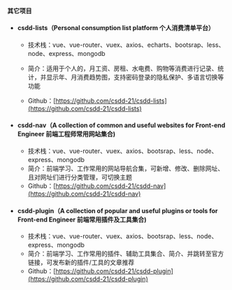 #### **其它项目**

- #### **csdd-lists（Personal consumption list platform 个人消费清单平台）**

  - 技术栈：vue、vue-router、vuex、axios、echarts、bootsrap、less、node、express、mongodb

  - 简介：适用于个人的，月工资、房租、水电费、购物等消费进行记录、统计，并显示年、月消费趋势图，支持密码登录的隐私保护、多语言切换等功能
  - Github：[https://github.com/csdd-21/csdd-lists](https://github.com/csdd-21/csdd-lists)

- #### **csdd-nav（A collection of common and useful websites for Front-end Engineer 前端工程师常用网站集合)**

  -  技术栈：vue、vue-router、vuex、axios、bootsrap、less、node、express、mongodb
  -  简介：前端学习、工作常用的网站导航合集，可新增、修改、删除网址、且对网址们进行分类管理，可切换主题
  - Github：[https://github.com/csdd-21/csdd-nav](https://github.com/csdd-21/csdd-nav)

- #### **csdd-plugin（A collection of popular and useful plugins or tools for Front-end Engineer 前端常用插件及工具集合)**
  -  技术栈：vue、vue-router、vuex、axios、bootsrap、less、node、express、mongodb
  -  简介：前端学习、工作常用的插件、辅助工具集合、简介、并跳转至官方链接，可发布新的插件/工具的文章推荐
  -  Github：[https://github.com/csdd-21/csdd-plugin](https://github.com/csdd-21/csdd-plugin)

